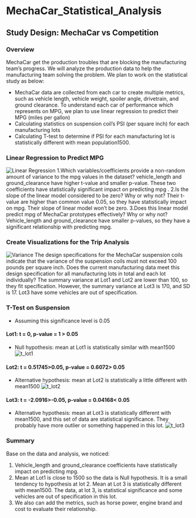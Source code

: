 # MechaCar_Statistical_Analysis
## Study Design: MechaCar vs Competition
### Overview
MechaCar get the production troubles that are blocking the manufacturing team’s progress. We will analyze the production data to help the manufacturing team solving the problem. We plan to work on the statistical study as below: 
- MechaCar data are collected from each car to create multiple metrics, such as vehicle length, vehicle weight, spoiler angle, drivetrain, and ground clearance. To understand each car of performance which represents on MPG, we plan to use linear regression to predict their MPG (miles per gallon)
- Calculating statistics on suspension coil’s PSI (per square inch) for each manufacturing lots
- Calculating T-test to determine if PSI for each manufacturing lot is statistically different with mean population1500. 
>
### Linear Regression to Predict MPG
![Linear Regression]()
1.Which variables/coefficients provide a non-random amount of variance to the mpg values in the dataset?
vehicle_length and ground_clearance have higher t-value and smaller p-value. These two coefficients have statistically significant impact on predicting mpg .
2.Is the slope of the linear model considered to be zero? Why or why not?
Their t-value are higher than common value 0.05, so they have statistically impact on mpg. Their slope of linear model won’t be zero.
3.Does this linear model predict mpg of MechaCar prototypes effectively? Why or why not?
 Vehicle_length and ground_clearance have smaller p-values, so they have a significant relationship with predicting mpg. 
### Create Visualizations for the Trip Analysis
![Variance]()
The design specifications for the MechaCar suspension coils indicate that the variance of the suspension coils must not exceed 100 pounds per square inch. Does the current manufacturing data meet this design specification for all manufacturing lots in total and each lot individually? 
The summary variance at Lot1 and Lot2 are lower than 100, so they fit specification. However, the summary variance at Lot3 is 170, and SD is 17. Lot3 have some vehicles are out of specification. 
>
### T-Test on Suspension
- Assuming this significance level is 0.05
#### Lot1: t = 0, p-value = 1 > 0.05
- Null hypothesis: mean at Lot1 is statistically similar with mean1500 
![t_lot1]()
#### Lot2: t = 0.51745>0.05, p-value = 0.6072> 0.05
- Alternative hypothesis: mean at Lot2 is statistically a little different with mean1500 
![t_lot2]()  
#### Lot3: t = -2.0916>-0.05, p-value = 0.04168< 0.05
- Alternative hypothesis: mean at Lot3 is statistically different with mean1500, and this set of data are statistical significance. They probably have more outlier or something happened in this lot.
![t_lot3]()
### Summary
Base on the data and analysis, we noticed: 
1.	Vehicle_length and ground_clearance coefficients have statistically impact on predicting mpg. 
2.	Mean at Lot1 is close to 1500 so the data is Null hypothesis. It is a small tendency to hypothesis at lot 2. Mean at Lot 3 is statistically different with mean1500. The data, at lot 3, is statistical significance and some vehicles are out of specification in this lot. 
3.	We also can add the metrics, such as horse power, engine brand and cost to evaluate their relationship.

